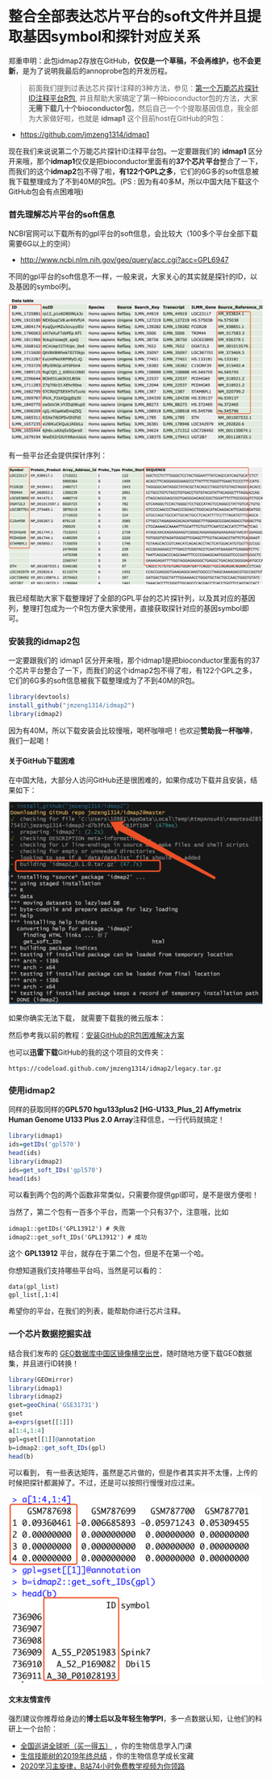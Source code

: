 # 整合全部表达芯片平台的soft文件并且提取基因symbol和探针对应关系

郑重申明：此包idmap2存放在GitHub，**仅仅是一个草稿，不会再维护，也不会更新**，是为了说明我最后的annoprobe包的开发历程。

> 前面我们提到过表达芯片探针注释的3种方法，参见：[第一个万能芯片探针ID注释平台R包](https://mp.weixin.qq.com/s/CzV9zv0AbhhfTalVomTGCw), 并且帮助大家搞定了第一种bioconductor包的方法，大家**无需下载几十个bioconductor包**，然后自己一个个提取基因信息，我全部为大家做好啦，也就是 **idmap1** 这个目前host在GitHub的R包：

- https://github.com/jmzeng1314/idmap1

现在我们来说说第二个万能芯片探针ID注释平台包。一定要跟我们的 **idmap1** 区分开来哦，那个**idmap1**仅仅是把bioconductor里面有的**37个芯片平台**整合了一下，而我们的这个**idmap2**包不得了啦，**有122个GPL之多**，它们的6G多的soft信息被我下载整理成为了不到40M的R包。(PS : 因为有40多M，所以中国大陆下载这个GitHub包会有点困难哦)

### 首先理解芯片平台的soft信息

NCBI官网可以下载所有的gpl平台的soft信息，会比较大（100多个平台全部下载需要6G以上的空间）

- http://www.ncbi.nlm.nih.gov/geo/query/acc.cgi?acc=GPL6947

不同的gpl平台的soft信息不一样，一般来说，大家关心的其实就是探针的ID，以及基因的symbol列。

![image-20191202142606336](readme.assets/image-20191202142606336.png)

有一些平台还会提供探针序列：

![image-20191202142740670](readme.assets/image-20191202142740670.png)

我已经帮助大家下载整理好了全部的GPL平台的芯片探针列，以及其对应的基因列，整理打包成为一个R包方便大家使用，直接获取探针对应的基因symbol即可。

### 安装我的idmap2包

一定要跟我们的 idmap1 区分开来哦，那个idmap1是把bioconductor里面有的37个芯片平台整合了一下，而我们的这个idmap2包不得了啦，有122个GPL之多，它们的6G多的soft信息被我下载整理成为了不到40M的R包。

```r
library(devtools)
install_github("jmzeng1314/idmap2")
library(idmap2)
```

因为有40M，所以下载安装会比较慢哦，喝杯咖啡吧！也欢迎**赞助我一杯咖啡**，我们一起喝！

#### 关于GitHub下载困难

在中国大陆，大部分人访问GitHub还是很困难的，如果你成功下载并且安装，结果如下：

![image-20191202160143205](readme.assets/image-20191202160143205.png)

如果你确实无法下载， 就需要下载我的微云版本：

然后参考我以前的教程：[安装GitHub的R包困难解决方案](https://mp.weixin.qq.com/s/fqQ9iDBl_IKpyVFtIUwOPg) 

也可以**迅雷下载**GitHub的我的这个项目的文件夹：

```
https://codeload.github.com/jmzeng1314/idmap2/legacy.tar.gz
```

### 使用idmap2

同样的获取同样的**GPL570	hgu133plus2	[HG-U133_Plus_2] Affymetrix Human Genome U133 Plus 2.0 Array**注释信息，一行代码就搞定！

```r
library(idmap1)
ids=getIDs('gpl570')
head(ids)
library(idmap2)
ids=get_soft_IDs('gpl570')
head(ids)
```

可以看到两个包的两个函数非常类似，只需要你提供gpl即可，是不是很方便啦！

当然了，第二个包有一百多个平台，而第一个只有37个，注意哦，比如

```
idmap1::getIDs('GPL13912') # 失败
idmap2::get_soft_IDs('GPL13912') # 成功
```

这个 **GPL13912** 平台，就存在于第二个包，但是不在第一个哈。

你想知道我们支持哪些平台吗，当然是可以看的：

```
data(gpl_list)
gpl_list[,1:4]
```

希望你的平台，在我们的列表，能帮助你进行芯片注释。

### 一个芯片数据挖掘实战

结合我们发布的 [GEO数据库中国区镜像横空出世](https://mp.weixin.qq.com/s/0rXp-n4NvCmwqh4eyGJvQw)，随时随地方便下载GEO数据集，并且进行ID转换！

```r
library(GEOmirror)
library(idmap1) 
library(idmap2) 
gset=geoChina('GSE31731') 
gset
a=exprs(gset[[1]])
a[1:4,1:4]
gpl=gset[[1]]@annotation
b=idmap2::get_soft_IDs(gpl)
head(b)
```

可以看到， 有一些表达矩阵，虽然是芯片做的，但是作者其实并不太懂，上传的时候把探针都漏掉了。不过，还是可以按照行慢慢对应过来。

![image-20191202150338907](readme.assets/image-20191202150338907.png)

#### 文末友情宣传

强烈建议你推荐给身边的**博士后以及年轻生物学PI**，多一点数据认知，让他们的科研上一个台阶：

- [全国巡讲全球听（买一得五）](https://mp.weixin.qq.com/s/sgmSCK4GuAY0-bPDua34cg) ，你的生物信息学入门课
- [生信技能树的2019年终总结](https://mp.weixin.qq.com/s/azTBe54kv3OpS16hrSKzQQ)  ，你的生物信息学成长宝藏
- [2020学习主旋律，B站74小时免费教学视频为你领路](https://mp.weixin.qq.com/s/Y-8YKye2jOw2tSLJnCvBlA)

